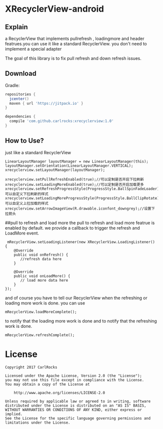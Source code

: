 XRecyclerView-android
=====================

Explain
----
a RecyclerView that implements pullrefresh , loadingmore and header featrues.you can use it like a standard RecyclerView. you don't need to implement a special adapter

The goal of this library is to fix pull refresh and down refresh issues.

Download
--------
Gradle:
```groovy
repositories {
  jcenter()
  maven { url 'https://jitpack.io' }
}

dependencies {
  compile 'com.github.carlrocks:xrecyclerview:1.0'
}
```

How to Use?
-----------
just like a standard RecyclerView

    LinearLayoutManager layoutManager = new LinearLayoutManager(this);
    layoutManager.setOrientation(LinearLayoutManager.VERTICAL);
    xrecyclerview.setLayoutManager(layoutManager);

    xrecyclerview.setPullRefreshEnabled(true);//可以定制是否开启下拉刷新
    xrecyclerview.setLoadingMoreEnabled(true);//可以定制是否开启加载更多
    xrecyclerview.setRefreshProgressStyle(ProgressStyle.BallSpinFadeLoader);//可以自定义下拉刷新的样式
    xrecyclerview.setLoadingMoreProgressStyle(ProgressStyle.BallClipRotate);//可以自定义上拉加载的样式
    xrecyclerview.setArrowImageView(R.drawable.iconfont_downgrey);//设置下拉箭头

##pull to refresh and load more the pull to refresh and load more featrue is enabled by default. we provide a callback to trigger the refresh and LoadMore event.

     mRecyclerView.setLoadingListener(new XRecyclerView.LoadingListener() {
        @Override
        public void onRefresh() {
           //refresh data here
        }

        @Override
        public void onLoadMore() {
           // load more data here
        }
    });

and of course you have to tell our RecyclerView when the refreshing or loading more work is done. you can use

    mRecyclerView.loadMoreComplete();

to notify that the loading more work is done and to notify that the refreshing work is done.

    mRecyclerView.refreshComplete();


License
=======
    Copyright 2017 CarlRocks

    Licensed under the Apache License, Version 2.0 (the "License");
    you may not use this file except in compliance with the License.
    You may obtain a copy of the License at

        http://www.apache.org/licenses/LICENSE-2.0

    Unless required by applicable law or agreed to in writing, software
    distributed under the License is distributed on an "AS IS" BASIS,
    WITHOUT WARRANTIES OR CONDITIONS OF ANY KIND, either express or implied.
    See the License for the specific language governing permissions and
    limitations under the License.
